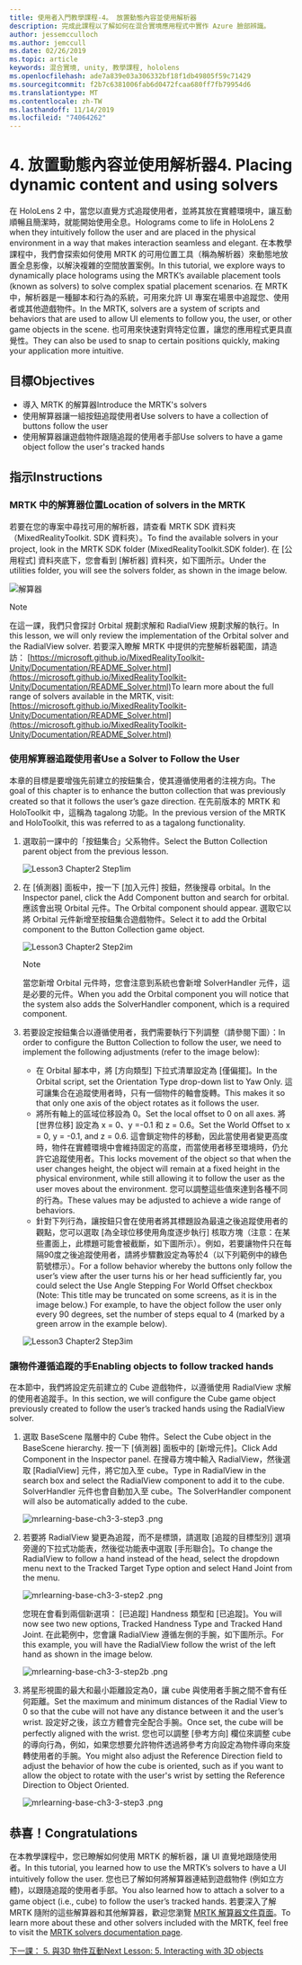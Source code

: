 ```yaml
---
title: 使用者入門教學課程-4。 放置動態內容並使用解析器
description: 完成此課程以了解如何在混合實境應用程式中實作 Azure 臉部辨識。
author: jessemcculloch
ms.author: jemccull
ms.date: 02/26/2019
ms.topic: article
keywords: 混合實境, unity, 教學課程, hololens
ms.openlocfilehash: ade7a839e03a306332bf18f1db49805f59c71429
ms.sourcegitcommit: f2b7c6381006fab6d0472fcaa680ff7fb79954d6
ms.translationtype: MT
ms.contentlocale: zh-TW
ms.lasthandoff: 11/14/2019
ms.locfileid: "74064262"
---
```

# <a name="4-placing-dynamic-content-and-using-solvers"></a><span data-ttu-id="60fdd-105">4. 放置動態內容並使用解析器</span><span class="sxs-lookup"><span data-stu-id="60fdd-105">4. Placing dynamic content and using solvers</span></span>

<span data-ttu-id="60fdd-106">在 HoloLens 2 中，當您以直覺方式追蹤使用者，並將其放在實體環境中，讓互動順暢且簡潔時，就能開始使用全息。</span><span class="sxs-lookup"><span data-stu-id="60fdd-106">Holograms come to life in HoloLens 2 when they intuitively follow the user and are placed in the physical environment in a way that makes interaction seamless and elegant.</span></span> <span data-ttu-id="60fdd-107">在本教學課程中，我們會探索如何使用 MRTK 的可用位置工具（稱為解析器）來動態地放置全息影像，以解決複雜的空間放置案例。</span><span class="sxs-lookup"><span data-stu-id="60fdd-107">In this tutorial, we explore ways to dynamically place holograms using the MRTK’s available placement tools (known as solvers) to solve complex spatial placement scenarios.</span></span> <span data-ttu-id="60fdd-108">在 MRTK 中，解析器是一種腳本和行為的系統，可用來允許 UI 專案在場景中追蹤您、使用者或其他遊戲物件。</span><span class="sxs-lookup"><span data-stu-id="60fdd-108">In the MRTK, solvers are a system of scripts and behaviors that are used to allow UI elements to follow you, the user, or other game objects in the scene.</span></span> <span data-ttu-id="60fdd-109">也可用來快速對齊特定位置，讓您的應用程式更具直覺性。</span><span class="sxs-lookup"><span data-stu-id="60fdd-109">They can also be used to snap to certain positions quickly, making your application more intuitive.</span></span>

## <a name="objectives"></a><span data-ttu-id="60fdd-110">目標</span><span class="sxs-lookup"><span data-stu-id="60fdd-110">Objectives</span></span>

* <span data-ttu-id="60fdd-111">導入 MRTK 的解算器</span><span class="sxs-lookup"><span data-stu-id="60fdd-111">Introduce the MRTK's solvers</span></span>
* <span data-ttu-id="60fdd-112">使用解算器讓一組按鈕追蹤使用者</span><span class="sxs-lookup"><span data-stu-id="60fdd-112">Use solvers to have a collection of buttons follow the user</span></span>
* <span data-ttu-id="60fdd-113">使用解算器讓遊戲物件跟隨追蹤的使用者手部</span><span class="sxs-lookup"><span data-stu-id="60fdd-113">Use solvers to have a game object follow the user's tracked hands</span></span>

## <a name="instructions"></a><span data-ttu-id="60fdd-114">指示</span><span class="sxs-lookup"><span data-stu-id="60fdd-114">Instructions</span></span>

### <a name="location-of-solvers-in-the-mrtk"></a><span data-ttu-id="60fdd-115">MRTK 中的解算器位置</span><span class="sxs-lookup"><span data-stu-id="60fdd-115">Location of solvers in the MRTK</span></span>

 <span data-ttu-id="60fdd-116">若要在您的專案中尋找可用的解析器，請查看 MRTK SDK 資料夾（MixedRealityToolkit. SDK 資料夾）。</span><span class="sxs-lookup"><span data-stu-id="60fdd-116">To find the available solvers in your project, look in the MRTK SDK folder (MixedRealityToolkit.SDK folder).</span></span> <span data-ttu-id="60fdd-117">在 [公用程式] 資料夾底下，您會看到 [解析器] 資料夾，如下圖所示。</span><span class="sxs-lookup"><span data-stu-id="60fdd-117">Under the utilities folder, you will see the solvers folder, as shown in the image below.</span></span>

![解算器](images/lesson3_chapter1_step1im.PNG)

>[!NOTE]
><span data-ttu-id="60fdd-119">在這一課，我們只會探討 Orbital 規劃求解和 RadialView 規劃求解的執行。</span><span class="sxs-lookup"><span data-stu-id="60fdd-119">In this lesson, we will only review the implementation of the Orbital solver and the RadialView solver.</span></span> <span data-ttu-id="60fdd-120">若要深入瞭解 MRTK 中提供的完整解析器範圍，請造訪： [https://microsoft.github.io/MixedRealityToolkit-Unity/Documentation/README_Solver.html](https://microsoft.github.io/MixedRealityToolkit-Unity/Documentation/README_Solver.html)</span><span class="sxs-lookup"><span data-stu-id="60fdd-120">To learn more about the full range of solvers available in the MRTK, visit: [https://microsoft.github.io/MixedRealityToolkit-Unity/Documentation/README_Solver.html](https://microsoft.github.io/MixedRealityToolkit-Unity/Documentation/README_Solver.html)</span></span>

### <a name="use-a-solver-to-follow-the-user"></a><span data-ttu-id="60fdd-121">使用解算器追蹤使用者</span><span class="sxs-lookup"><span data-stu-id="60fdd-121">Use a Solver to Follow the User</span></span>

<span data-ttu-id="60fdd-122">本章的目標是要增強先前建立的按鈕集合，使其遵循使用者的注視方向。</span><span class="sxs-lookup"><span data-stu-id="60fdd-122">The goal of this chapter is to enhance the button collection that was previously created so that it follows the user’s gaze direction.</span></span> <span data-ttu-id="60fdd-123">在先前版本的 MRTK 和 HoloToolkit 中，這稱為 tagalong 功能。</span><span class="sxs-lookup"><span data-stu-id="60fdd-123">In the previous version of the MRTK and HoloToolkit, this was referred to as a tagalong functionality.</span></span>

1. <span data-ttu-id="60fdd-124">選取前一課中的「按鈕集合」父系物件。</span><span class="sxs-lookup"><span data-stu-id="60fdd-124">Select the Button Collection parent object from the previous lesson.</span></span>

    ![Lesson3 Chapter2 Step1im](images/Lesson3_chapter2_step1im.PNG)

2. <span data-ttu-id="60fdd-126">在 [偵測器] 面板中，按一下 [加入元件] 按鈕，然後搜尋 orbital。</span><span class="sxs-lookup"><span data-stu-id="60fdd-126">In the Inspector panel, click the Add Component button and search for orbital.</span></span> <span data-ttu-id="60fdd-127">應該會出現 Orbital 元件。</span><span class="sxs-lookup"><span data-stu-id="60fdd-127">The Orbital component should appear.</span></span> <span data-ttu-id="60fdd-128">選取它以將 Orbital 元件新增至按鈕集合遊戲物件。</span><span class="sxs-lookup"><span data-stu-id="60fdd-128">Select it to add the Orbital component to the Button Collection game object.</span></span>

    ![Lesson3 Chapter2 Step2im](images/Lesson3_Chapter2_step2im.PNG)

    >[!NOTE]
    ><span data-ttu-id="60fdd-130">當您新增 Orbital 元件時，您會注意到系統也會新增 SolverHandler 元件，這是必要的元件。</span><span class="sxs-lookup"><span data-stu-id="60fdd-130">When you add the Orbital component you will notice that the system also adds the SolverHandler component, which is a required component.</span></span>

3. <span data-ttu-id="60fdd-131">若要設定按鈕集合以遵循使用者，我們需要執行下列調整（請參閱下圖）：</span><span class="sxs-lookup"><span data-stu-id="60fdd-131">In order to configure the Button Collection to follow the user, we need to implement the following adjustments (refer to the image below):</span></span>
    * <span data-ttu-id="60fdd-132">在 Orbital 腳本中，將 [方向類型] 下拉式清單設定為 [僅偏擺]。</span><span class="sxs-lookup"><span data-stu-id="60fdd-132">In the Orbital script, set the Orientation Type drop-down list to Yaw Only.</span></span> <span data-ttu-id="60fdd-133">這可讓集合在追蹤使用者時，只有一個物件的軸會旋轉。</span><span class="sxs-lookup"><span data-stu-id="60fdd-133">This makes it so that only one axis of the object rotates as it follows the user.</span></span>
    * <span data-ttu-id="60fdd-134">將所有軸上的區域位移設為 0。</span><span class="sxs-lookup"><span data-stu-id="60fdd-134">Set the local offset to 0 on all axes.</span></span> <span data-ttu-id="60fdd-135">將 [世界位移] 設定為 x = 0、y =-0.1 和 z = 0.6。</span><span class="sxs-lookup"><span data-stu-id="60fdd-135">Set the World Offset to x = 0, y = -0.1, and z = 0.6.</span></span> <span data-ttu-id="60fdd-136">這會鎖定物件的移動，因此當使用者變更高度時，物件在實體環境中會維持固定的高度，而當使用者移至環境時，仍允許它追蹤使用者。</span><span class="sxs-lookup"><span data-stu-id="60fdd-136">This locks movement of the object so that when the user changes height, the object will remain at a fixed height in the physical environment, while still allowing it to follow the user as the user moves about the environment.</span></span> <span data-ttu-id="60fdd-137">您可以調整這些值來達到各種不同的行為。</span><span class="sxs-lookup"><span data-stu-id="60fdd-137">These values may be adjusted to achieve a wide range of behaviors.</span></span>
    * <span data-ttu-id="60fdd-138">針對下列行為，讓按鈕只會在使用者將其標題設為最遠之後追蹤使用者的觀點，您可以選取 [為全球位移使用角度逐步執行] 核取方塊（注意：在某些畫面上，此標題可能會被截斷，如下圖所示）。例如，若要讓物件只在每隔90度之後追蹤使用者，請將步驟數設定為等於4（以下列範例中的綠色箭號標示）。</span><span class="sxs-lookup"><span data-stu-id="60fdd-138">For a follow behavior whereby the buttons only follow the user’s view after the user turns his or her head sufficiently far, you could select the Use Angle Stepping For World Offset checkbox (Note: This title may be truncated on some screens, as it is in the image below.) For example, to have the object follow the user only every 90 degrees, set the number of steps equal to 4 (marked by a green arrow in the example below).</span></span>

    ![Lesson3 Chapter2 Step3im](images/Lesson3_chapter2_step3im.PNG)

### <a name="enabling-objects-to-follow-tracked-hands"></a><span data-ttu-id="60fdd-140">讓物件遵循追蹤的手</span><span class="sxs-lookup"><span data-stu-id="60fdd-140">Enabling objects to follow tracked hands</span></span>

<span data-ttu-id="60fdd-141">在本節中，我們將設定先前建立的 Cube 遊戲物件，以遵循使用 RadialView 求解的使用者追蹤手。</span><span class="sxs-lookup"><span data-stu-id="60fdd-141">In this section, we will configure the Cube game object previously created to follow the user’s tracked hands using the RadialView solver.</span></span>

1. <span data-ttu-id="60fdd-142">選取 BaseScene 階層中的 Cube 物件。</span><span class="sxs-lookup"><span data-stu-id="60fdd-142">Select the Cube object in the BaseScene hierarchy.</span></span> <span data-ttu-id="60fdd-143">按一下 [偵測器] 面板中的 [新增元件]。</span><span class="sxs-lookup"><span data-stu-id="60fdd-143">Click Add Component in the Inspector panel.</span></span> <span data-ttu-id="60fdd-144">在搜尋方塊中輸入 RadialView，然後選取 [RadialView] 元件，將它加入至 cube。</span><span class="sxs-lookup"><span data-stu-id="60fdd-144">Type in RadialView in the search box and select the RadialView component to add it to the cube.</span></span> <span data-ttu-id="60fdd-145">SolverHandler 元件也會自動加入至 cube。</span><span class="sxs-lookup"><span data-stu-id="60fdd-145">The SolverHandler component will also be automatically added to the cube.</span></span>

    ![mrlearning-base-ch3-3-step3 .png](images/mrlearning-base-ch3-3-step1.png)

2. <span data-ttu-id="60fdd-147">若要將 RadialView 變更為追蹤，而不是標頭，請選取 [追蹤的目標型別] 選項旁邊的下拉式功能表，然後從功能表中選取 [手形聯合]。</span><span class="sxs-lookup"><span data-stu-id="60fdd-147">To change the RadialView to follow a hand instead of the head, select the dropdown menu next to the Tracked Target Type option and select Hand Joint from the menu.</span></span>

    ![mrlearning-base-ch3-3-step2 .png](images/mrlearning-base-ch3-3-step2a.png)

    <span data-ttu-id="60fdd-149">您現在會看到兩個新選項： [已追蹤] Handness 類型和 [已追蹤]。</span><span class="sxs-lookup"><span data-stu-id="60fdd-149">You will now see two new options, Tracked Handness Type and Tracked Hand Joint.</span></span> <span data-ttu-id="60fdd-150">在此範例中，您會讓 RadialView 遵循左側的手腕，如下圖所示。</span><span class="sxs-lookup"><span data-stu-id="60fdd-150">For this example, you will have the RadialView follow the wrist of the left hand as shown in the image below.</span></span>

    ![mrlearning-base-ch3-3-step2b .png](images/mrlearning-base-ch3-3-step2b.png)

3. <span data-ttu-id="60fdd-152">將星形視圖的最大和最小距離設定為0，讓 cube 與使用者手腕之間不會有任何距離。</span><span class="sxs-lookup"><span data-stu-id="60fdd-152">Set the maximum and minimum distances of the Radial View to 0 so that the cube will not have any distance between it and the user’s wrist.</span></span> <span data-ttu-id="60fdd-153">設定好之後，該立方體會完全配合手腕。</span><span class="sxs-lookup"><span data-stu-id="60fdd-153">Once set, the cube will be perfectly aligned with the wrist.</span></span> <span data-ttu-id="60fdd-154">您也可以調整 [參考方向] 欄位來調整 cube 的導向行為，例如，如果您想要允許物件透過將參考方向設定為物件導向來旋轉使用者的手腕。</span><span class="sxs-lookup"><span data-stu-id="60fdd-154">You might also adjust the Reference Direction field to adjust the behavior of how the cube is oriented, such as if you want to allow the object to rotate with the user's wrist by setting the Reference Direction to Object Oriented.</span></span>

    ![mrlearning-base-ch3-3-step3 .png](images/mrlearning-base-ch3-3-step3.png)

## <a name="congratulations"></a><span data-ttu-id="60fdd-156">恭喜！</span><span class="sxs-lookup"><span data-stu-id="60fdd-156">Congratulations</span></span>

<span data-ttu-id="60fdd-157">在本教學課程中，您已瞭解如何使用 MRTK 的解析器，讓 UI 直覺地跟隨使用者。</span><span class="sxs-lookup"><span data-stu-id="60fdd-157">In this tutorial, you learned how to use the MRTK’s solvers to have a UI intuitively follow the user.</span></span> <span data-ttu-id="60fdd-158">您也已了解如何將解算器連結到遊戲物件 (例如立方體)，以跟隨追蹤的使用者手部。</span><span class="sxs-lookup"><span data-stu-id="60fdd-158">You also learned how to attach a solver to a game object (i.e., cube) to follow the user’s tracked hands.</span></span> <span data-ttu-id="60fdd-159">若要深入了解 MRTK 隨附的這些解算器和其他解算器，歡迎您瀏覽 [MRTK 解算器文件頁面](https://microsoft.github.io/MixedRealityToolkit-Unity/Documentation/README_Solver.html)。</span><span class="sxs-lookup"><span data-stu-id="60fdd-159">To learn more about these and other solvers included with the MRTK, feel free to visit the [MRTK solvers documentation page](https://microsoft.github.io/MixedRealityToolkit-Unity/Documentation/README_Solver.html).</span></span>

[<span data-ttu-id="60fdd-160">下一課： 5. 與3D 物件互動</span><span class="sxs-lookup"><span data-stu-id="60fdd-160">Next Lesson: 5. Interacting with 3D objects</span></span>](mrlearning-base-ch4.md)
